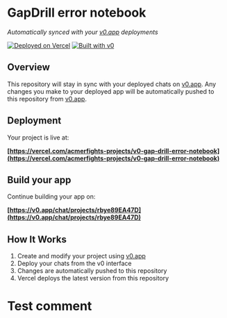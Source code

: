 # GapDrill error notebook

*Automatically synced with your [v0.app](https://v0.app) deployments*

[![Deployed on Vercel](https://img.shields.io/badge/Deployed%20on-Vercel-black?style=for-the-badge&logo=vercel)](https://vercel.com/acmerfights-projects/v0-gap-drill-error-notebook)
[![Built with v0](https://img.shields.io/badge/Built%20with-v0.app-black?style=for-the-badge)](https://v0.app/chat/projects/rbye89EA47D)

## Overview

This repository will stay in sync with your deployed chats on [v0.app](https://v0.app).
Any changes you make to your deployed app will be automatically pushed to this repository from [v0.app](https://v0.app).

## Deployment

Your project is live at:

**[https://vercel.com/acmerfights-projects/v0-gap-drill-error-notebook](https://vercel.com/acmerfights-projects/v0-gap-drill-error-notebook)**

## Build your app

Continue building your app on:

**[https://v0.app/chat/projects/rbye89EA47D](https://v0.app/chat/projects/rbye89EA47D)**

## How It Works

1. Create and modify your project using [v0.app](https://v0.app)
2. Deploy your chats from the v0 interface
3. Changes are automatically pushed to this repository
4. Vercel deploys the latest version from this repository
# Test comment
